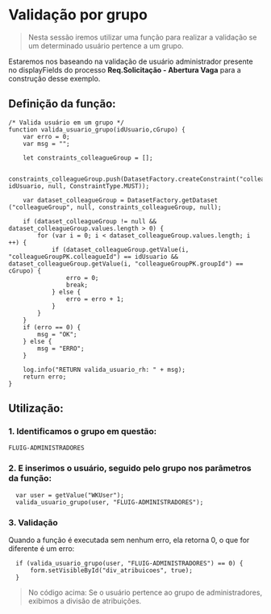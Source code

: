 # Validação por grupo

> Nesta sessão iremos utilizar uma função para realizar a validação se um determinado usuário pertence a um grupo.

Estaremos nos baseando na validação de usuário administrador presente no displayFields do processo **Req.Solicitação - Abertura Vaga** para a construção desse exemplo.

## Definição da função:

```
/* Valida usuário em um grupo */
function valida_usuario_grupo(idUsuario,cGrupo) {
	var erro = 0;
	var msg = "";

	let constraints_colleagueGroup = [];

	constraints_colleagueGroup.push(DatasetFactory.createConstraint("colleagueId", idUsuario, null, ConstraintType.MUST));

	var dataset_colleagueGroup = DatasetFactory.getDataset ("colleagueGroup", null, constraints_colleagueGroup, null);

	if (dataset_colleagueGroup != null && dataset_colleagueGroup.values.length > 0) {
		for (var i = 0; i < dataset_colleagueGroup.values.length; i ++) {
			if (dataset_colleagueGroup.getValue(i, "colleagueGroupPK.colleagueId") == idUsuario && dataset_colleagueGroup.getValue(i, "colleagueGroupPK.groupId") == cGrupo) {
				erro = 0;
				break;
			} else {
				erro = erro + 1;
			}
		}
	}
	if (erro == 0) {
		msg = "OK";
	} else {
		msg = "ERRO";
	}

	log.info("RETURN valida_usuario_rh: " + msg);
	return erro;
}
```

## Utilização:

### 1. Identificamos o grupo em questão:

```
FLUIG-ADMINISTRADORES
```

### 2. E inserimos o usuário, seguido pelo grupo nos parâmetros da função:

```
  var user = getValue("WKUser");
  valida_usuario_grupo(user, "FLUIG-ADMINISTRADORES");
```

### 3. Validação

Quando a função é executada sem nenhum erro, ela retorna 0, o que for diferente é um erro:

```
  if (valida_usuario_grupo(user, "FLUIG-ADMINISTRADORES") == 0) {
      form.setVisibleById("div_atribuicoes", true);
  }
```

> No código acima: Se o usuário pertence ao grupo de administradores, exibimos a divisão de atribuições.
